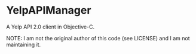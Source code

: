 YelpAPIManager
==============

A Yelp API 2.0 client in Objective-C.

NOTE: I am not the original author of this code (see LICENSE) and I am not maintaining it.
